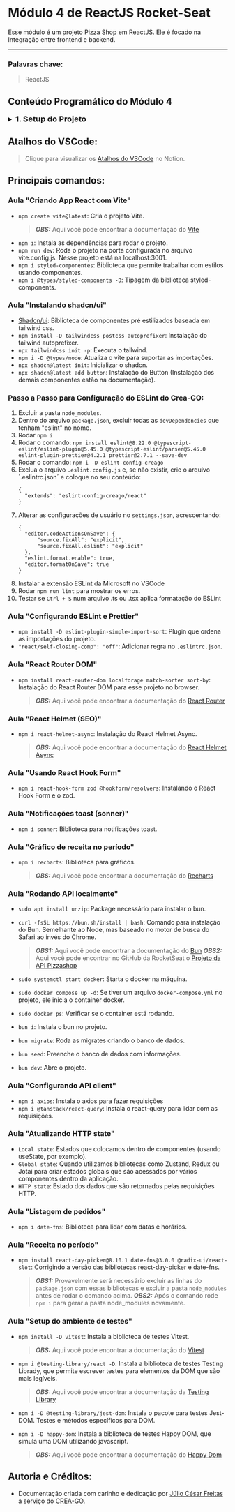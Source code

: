 # Módulo 4 de ReactJS Rocket-Seat

Esse módulo é um projeto Pizza Shop em ReactJS. Ele é focado na Integração entre frontend e backend.
___
### Palavras chave:
>ReactJS

## Conteúdo Programático do Módulo 4

<details style="font-size: 16px">
<summary><strong style="font-size: 18px">1. Setup do Projeto</strong></summary>

  ---

  + Especificação e apresentação do projeto
  + Criando App React com Vite
  ---
</details>

## Atalhos do VSCode:

>Clique para visualizar os [Atalhos do VSCode](https://silicon-chips-f58.notion.site/VsCode-Shortcuts-Atalhos-4ced0388660c4f1c93b410765c0a44cd) no Notion.

## Principais comandos:

### Aula "Criando App React com Vite"

+ `npm create vite@latest`: Cria o projeto Vite.
  > **_OBS:_** Aqui você pode encontrar a documentação do [Vite](https://vitejs.dev/guide/)
+ `npm i`: Instala as dependências para rodar o projeto.
+ `npm run dev`: Roda o projeto na porta configurada no arquivo vite.config.js. Nesse projeto está na localhost:3001.
+ `npm i styled-componentes`: Biblioteca que permite trabalhar com estilos usando componentes.
+ `npm i @types/styled-components -D`: Tipagem da biblioteca styled-components.

### Aula "Instalando shadcn/ui"

+ [Shadcn/ui](https://ui.shadcn.com/): Biblioteca de componentes pré estilizados baseada em tailwind css.
+ `npm install -D tailwindcss postcss autoprefixer`: Instalação do tailwind autoprefixer.
+ `npx tailwindcss init -p`: Executa o tailwind.
+ `npm i -D @types/node`: Atualiza o vite para suportar as importações.
+ `npx shadcn@latest init`: Inicializar o shadcn.
+ `npx shadcn@latest add button`: Instalação do Button (Instalação dos demais componentes estão na documentação).

### **Passo a Passo para Configuração do ESLint do Crea-GO:**

1. Excluir a pasta `node_modules`.
2. Dentro do arquivo `package.json`, excluir todas as `devDependencies` que tenham "eslint" no nome.
3. Rodar `npm i`
4. Rodar o comando: `npm install eslint@8.22.0 @typescript-eslint/eslint-plugin@5.45.0 @typescript-eslint/parser@5.45.0 eslint-plugin-prettier@4.2.1 prettier@2.7.1 --save-dev`
5. Rodar o comando: `npm i -D eslint-config-creago`
6. Exclua o arquivo `.eslint.config.js` e, se não existir, crie o arquivo ´.eslintrc.json´ e coloque no seu conteúdo:
    >
    ```
    {
      "extends": "eslint-config-creago/react"
    }
    ```
7. Alterar as configurações de usuário no `settings.json`, acrescentando:
    >
    ```
    {
      "editor.codeActionsOnSave": {
          "source.fixAll": "explicit",
          "source.fixAll.eslint": "explicit"
      },
      "eslint.format.enable": true,
      "editor.formatOnSave": true
    }
    ```
8. Instalar a extensão ESLint da Microsoft no VSCode
9. Rodar `npm run lint` para mostrar os erros.
10. Testar se `Ctrl + S` num arquivo .ts ou .tsx aplica formatação do ESLint

### Aula "Configurando ESLint e Prettier"

+ `npm install -D eslint-plugin-simple-import-sort`: Plugin que ordena as importações do projeto.
+ `"react/self-closing-comp": "off"`: Adicionar regra no `.eslintrc.json`.

### Aula "React Router DOM"

+ `npm install react-router-dom localforage match-sorter sort-by`: Instalação do React Router DOM para esse projeto no browser.
  > **_OBS:_** Aqui você pode encontrar a documentação do [React Router](https://reactrouter.com/en/main/start/tutorial)


### Aula "React Helmet (SEO)"

+ `npm i react-helmet-async`: Instalação do React Helmet Async.
  > **_OBS:_** Aqui você pode encontrar a documentação do [React Helmet Async](https://github.com/staylor/react-helmet-async/blob/main/LICENSE)

### Aula "Usando React Hook Form"

+ `npm i react-hook-form zod @hookform/resolvers`: Instalando o React Hook Form e o zod.

### Aula "Notificações toast (sonner)"

+ `npm i sonner`: Biblioteca para notificações toast.

### Aula "Gráfico de receita no período"

+ `npm i recharts`: Biblioteca para gráficos.
  > **_OBS:_** Aqui você pode encontrar a documentação do [Recharts](https://recharts.org/en-US/examples)

### Aula "Rodando API localmente"

+ `sudo apt install unzip`: Package necessário para instalar o bun.
+ `curl -fsSL https://bun.sh/install | bash`: Comando para instalação do Bun. Semelhante ao Node, mas baseado no motor de busca do Safari ao invés do Chrome.
  > **_OBS1:_** Aqui você pode encontrar a documentação do [Bun](https://bun.sh/docs/installation)
  > **_OBS2:_** Aqui você pode encontrar no GitHub da RocketSeat o [Projeto da API Pizzashop](https://github.com/rocketseat-education/pizzashop-api)

+ `sudo systemctl start docker`: Starta o docker na máquina.
+ `sudo docker compose up -d`: Se tiver um arquivo `docker-compose.yml` no projeto, ele inicia o container docker.
+ `sudo docker ps`: Verificar se o container está rodando.
+ `bun i`: Instala o bun no projeto.
+ `bun migrate`: Roda as migrates criando o banco de dados.
+ `bun seed`: Preenche o banco de dados com informações.
+ `bun dev`: Abre o projeto.

### Aula "Configurando API client"

+ `npm i axios`: Instala o axios para fazer requisições
+ `npm i @tanstack/react-query`: Instala o react-query para lidar com as requisições.

### Aula "Atualizando HTTP state"

+ `Local state`: Estados que colocamos dentro de componentes (usando useState, por exemplo).
+ `Global state`: Quando utilizamos bibliotecas como Zustand, Redux ou Jotai para criar estados globais que são acessados por vários componentes dentro da aplicação. 
+ `HTTP state`: Estado dos dados que são retornados pelas requisições HTTP.


### Aula "Listagem de pedidos"

+ `npm i date-fns`: Biblioteca para lidar com datas e horários.


### Aula "Receita no período"

+ `npm install react-day-picker@8.10.1 date-fns@3.0.0 @radix-ui/react-slot`: Corrigindo a versão das bibliotecas react-day-picker e date-fns.
  > **_OBS1:_** Provavelmente será necessário excluir as linhas do `package.json` com essas bibliotecas e excluir a pasta `node_modules` antes de rodar o comando acima.
  > **_OBS2:_** Após o comando rode `npm i` para gerar a pasta node_modules novamente.

### Aula "Setup do ambiente de testes"

+ `npm install -D vitest`: Instala a biblioteca de testes Vitest.
  > **_OBS:_** Aqui você pode encontrar a documentação do [Vitest](https://vitest.dev/guide/)

+ `npm i @testing-library/react -D`: Instala a biblioteca de testes Testing Librady, que permite escrever testes para elementos da DOM que são mais legíveis.
  > **_OBS:_** Aqui você pode encontrar a documentação da [Testing Library](https://testing-library.com/docs/react-testing-library/intro/)

+ `npm i -D @testing-library/jest-dom`: Instala o pacote para testes Jest-DOM. Testes e métodos específicos para DOM.

+ `npm i -D happy-dom`: Instala a biblioteca de testes Happy DOM, que simula uma DOM utilizando javascript.
  > **_OBS:_** Aqui você pode encontrar a documentação do [Happy Dom](https://github.com/capricorn86/happy-dom)

## Autoria e Créditos:

+ Documentação criada com carinho e dedicação por [Júlio César Freitas](https://github.com/juliofreitasbm) a serviço do [CREA-GO](https://www.creago.org.br/).
